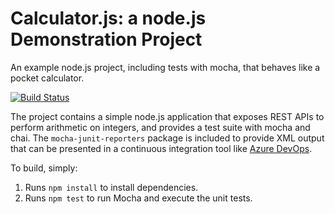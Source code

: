 Calculator.js: a node.js Demonstration Project
==============================================
An example node.js project, including tests with mocha, that behaves like
a pocket calculator.

[![Build Status](https://azuredevopsorganizationfmc.visualstudio.com/Parts%20Unlimited/_apis/build/status/fcomontanez.calculator?branchName=master)](https://azuredevopsorganizationfmc.visualstudio.com/Parts%20Unlimited/_build/latest?definitionId=3&branchName=master)

The project contains a simple node.js application that exposes REST APIs
to perform arithmetic on integers, and provides a test suite with mocha
and chai.  The `mocha-junit-reporters` package is included to provide XML
output that can be presented in a continuous integration tool like
[Azure DevOps](https://azure.com/devops).

To build, simply:

1. Runs `npm install` to install dependencies.
2. Runs `npm test` to run Mocha and execute the unit tests.

